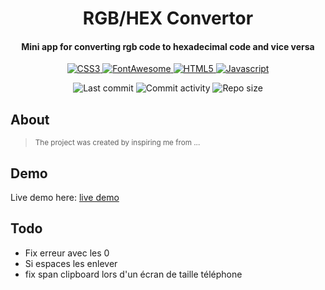 <p align="center">
  <h1 align="center">RGB/HEX Convertor</h1>
  <h4 align="center">Mini app for converting rgb code to hexadecimal code and vice versa</h4>
</p>

<p align="center">
  <a href="https://developer.mozilla.org/en-US/docs/Web/CSS">
    <img alt="CSS3" src="https://img.shields.io/badge/-CSS3-0068BA?style=flat&logo=css3&logoColor=white" />
  </a>

  <a href="https://fontawesome.com/">
    <img alt="FontAwesome" src="https://img.shields.io/badge/-Font_Awesome-2186DF?style=flat&logo=fontawesome&logoColor=white" />
  </a>

  <a href="https://developer.mozilla.org/en-US/docs/Glossary/HTML5">
    <img alt="HTML5" src="https://img.shields.io/badge/-HTML5-DD4D25?style=flat&logo=html5&logoColor=white" />
  </a>
  
  <a href="https://developer.mozilla.org/en-US/docs/Web/JavaScript">
    <img alt="Javascript" src="https://img.shields.io/badge/-Javascript-EFD81D?style=flat&logo=javascript&logoColor=white" /> 
  </a> 
</p>

<p align="center">
  <img alt="Last commit" src="https://img.shields.io/github/last-commit/leag76/rgb-hex-convertor?color=%23B5CDA3&logo=github&logoColor=white" />
  <img alt="Commit activity" src="https://img.shields.io/github/commit-activity/y/leag76/rgb-hex-convertor?color=%23A76844&logo=github&logoColor=white" />
  <img alt="Repo size" src="https://img.shields.io/github/repo-size/leag76/rgb-hex-convertor?color=%23C1AC95&logo=github&logoColor=white" />
</p>

## About

> <sub>The project was created by inspiring me from ...</sub>

## Demo

Live demo here: [live demo](https://leag76.github.io/rgb-hex-convertor/ "Go to the live demo")

## Todo

- Fix erreur avec les 0
- Si espaces les enlever
- fix span clipboard lors d'un écran de taille téléphone
